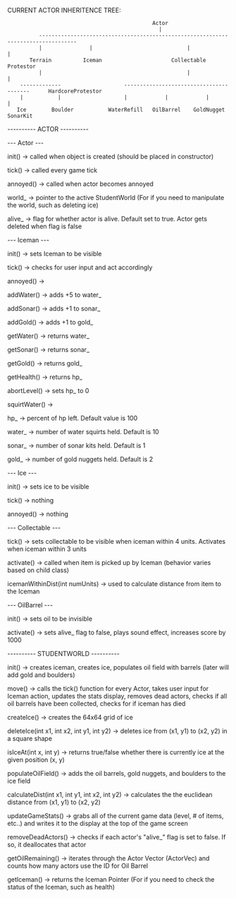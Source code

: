 CURRENT ACTOR INHERITENCE TREE:
              
                                                  Actor
                                                    |
              ----------------------------------------------------------------------------------
              |               |                              |                                 |
           Terrain          Iceman                      Collectable                        Protestor
              |                                              |                                 |
        -------------                    ----------------------------------------      HardcoreProtestor
        |           |                    |            |            |            |
       Ice        Boulder           WaterRefill   OilBarrel    GoldNugget    SonarKit



---------- ACTOR ----------

--- Actor ---

init() -> called when object is created (should be placed in constructor)

tick() -> called every game tick

annoyed() -> called when actor becomes annoyed

world_ -> pointer to the active StudentWorld (For if you need to manipulate the world, such as deleting ice)

alive_ -> flag for whether actor is alive. Default set to true. Actor gets deleted when flag is false


--- Iceman ---

init() -> sets Iceman to be visible

tick() -> checks for user input and act accordingly

annoyed() ->

addWater() -> adds +5 to water_

addSonar() -> adds +1 to sonar_

addGold() -> adds +1 to gold_

getWater() -> returns water_

getSonar() -> returns sonar_

getGold() -> returns gold_

getHealth() -> returns hp_

abortLevel() -> sets hp_ to 0

squirtWater() ->


hp_ -> percent of hp left. Default value is 100

water_ -> number of water squirts held. Default is 10

sonar_ -> number of sonar kits held. Default is 1

gold_ -> number of gold nuggets held. Default is 2


--- Ice ---

init() -> sets ice to be visible

tick() -> nothing

annoyed() -> nothing



--- Collectable ---

tick() -> sets collectable to be visible when iceman within 4 units. Activates when iceman within 3 units

activate() -> called when item is picked up by Iceman (behavior varies based on child class)

icemanWithinDist(int numUnits) -> used to calculate distance from item to the Iceman



--- OilBarrel ---

init() -> sets oil to be invisible

activate() -> sets alive_ flag to false, plays sound effect, increases score by 1000



---------- STUDENTWORLD ----------

init() -> creates iceman, creates ice, populates oil field with barrels (later will add gold and boulders)

move() -> calls the tick() function for every Actor, takes user input for Iceman action, updates the stats display, removes dead actors, checks if all oil barrels have been collected, checks for if iceman has died

createIce() -> creates the 64x64 grid of ice

deleteIce(int x1, int x2, int y1, int y2) -> deletes ice from (x1, y1) to (x2, y2) in a square shape

isIceAt(int x, int y) -> returns true/false whether there is currently ice at the given position (x, y)

populateOilField() -> adds the oil barrels, gold nuggets, and boulders to the ice field

calculateDist(int x1, int y1, int x2, int y2) -> calculates the the euclidean distance from (x1, y1) to (x2, y2)

updateGameStats() -> grabs all of the current game data (level, # of items, etc..) and writes it to the display at the top of the game screen

removeDeadActors() -> checks if each actor's "alive_" flag is set to false. If so, it deallocates that actor

getOilRemaining() -> iterates through the Actor Vector (ActorVec) and counts how many actors use the ID for Oil Barrel

getIceman() -> returns the Iceman Pointer (For if you need to check the status of the Iceman, such as health)



